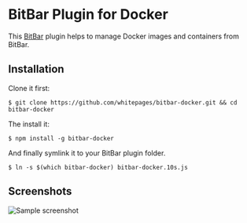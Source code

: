 # BitBar Plugin for Docker #

This [BitBar](https://github.com/matryer/bitbar) plugin helps to manage Docker images and containers from BitBar.

## Installation ##

Clone it first:

    $ git clone https://github.com/whitepages/bitbar-docker.git && cd bitbar-docker
    
The install it:

    $ npm install -g bitbar-docker
    
And finally symlink it to your BitBar plugin folder.

    $ ln -s $(which bitbar-docker) bitbar-docker.10s.js

## Screenshots ##

![Sample screenshot](https://github.com/whitepages/bitbar-docker/wiki/images/sample00.png)
